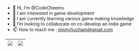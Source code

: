- 👋 Hi, I’m @CodeCheems
- 👀 I am interested in game development
- 🌱 I am currently learning various game making knowledge
- 💞️ I’m looking to collaborate on co-develop an indie game
- 📫 How to reach me : jimmyhuchain@gmail.com


| <a href="https://github.com/anuraghazra/github-readme-stats"><img align="center" src="https://github-readme-stats.vercel.app/api?username=CodeCheems&show_icons=true&count_private=true&hide=prs,issues,contribs&theme=jolly&hide_border=true" /></a> | <a href="https://github.com/anuraghazra/github-readme-stats"><img align="center" src="https://github-readme-stats.vercel.app/api/top-langs/?username=CodeCheems&layout=compact&theme=jolly&hide_border=true&hide=m4,html,perl,shell" /></a> |
| ------------- | ------------- |
<!---
JimmyHuChain/JimmyHuChain is a ✨ special ✨ repository because its `README.md` (this file) appears on your GitHub profile.
You can click the Preview link to take a look at your changes.
--->

